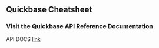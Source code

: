 ## Quickbase Cheatsheet

### Visit the Quickbase API Reference Documentation
API DOCS [link](https://help.quickbase.com/api-guide/index.html)